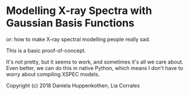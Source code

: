 Modelling X-ray Spectra with Gaussian Basis Functions
=====================================================

or: how to make X-ray spectral modelling people really sad.

This is a basic proof-of-concept.

It's not pretty, but it seems to work, and sometimes it's all 
we care about. Even better, we can do this in native Python, 
which means I don't have to worry about compiling XSPEC models.

Copyright (c) 2018 Daniela Huppenkothen, Lia Corrales 
